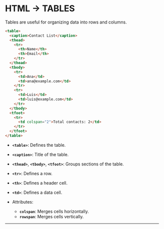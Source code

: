 # HTML -> TABLES

Tables are useful for organizing data into rows and columns.
```html
<table>
  <caption>Contact List</caption>
  <thead>
    <tr>
      <th>Name</th>
      <th>Email</th>
    </tr>
  </thead>
  <tbody>
    <tr>
      <td>Ana</td>
      <td>ana@example.com</td>
    </tr>
    <tr>
      <td>Luis</td>
      <td>luis@example.com</td>
    </tr>
  </tbody>
  <tfoot>
    <tr>
      <td colspan="2">Total contacts: 2</td>
    </tr>
  </tfoot>
</table>
```
- **`<table>`**: Defines the table.
    
- **`<caption>`**: Title of the table.
    
- **`<thead>`**, **`<tbody>`**, **`<tfoot>`**: Groups sections of the table.
    
- **`<tr>`**: Defines a row.
    
- **`<th>`**: Defines a header cell.
    
- **`<td>`**: Defines a data cell.
    
- Attributes:
    
    - **`colspan`**: Merges cells horizontally.
    - **`rowspan`**: Merges cells vertically.

- - -

````
